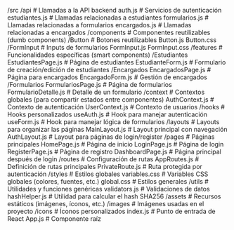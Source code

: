 /src
  /api                # Llamadas a la API backend
    auth.js           # Servicios de autenticación
    estudiantes.js    # Llamadas relacionadas a estudiantes
    formularios.js    # Llamadas relacionadas a formularios
    encargados.js     # Llamadas relacionadas a encargados
  /components         # Componentes reutilizables (dumb components)
    /Button           # Botones reutilizables
      Button.js
      Button.css
    /FormInput        # Inputs de formularios
      FormInput.js
      FormInput.css
  /features           # Funcionalidades específicas (smart components)
    /Estudiantes
      EstudiantesPage.js  # Página de estudiantes
      EstudianteForm.js   # Formulario de creación/edición de estudiantes
    /Encargados
      EncargadosPage.js   # Página para encargados
      EncargadoForm.js    # Gestión de encargados
    /Formularios
      FormulariosPage.js  # Página de formularios
      FormularioDetalle.js # Detalle de un formulario
  /context            # Contextos globales (para compartir estados entre componentes)
    AuthContext.js    # Contexto de autenticación
    UserContext.js    # Contexto de usuarios
  /hooks              # Hooks personalizados
    useAuth.js        # Hook para manejar autenticación
    useForm.js        # Hook para manejar lógica de formularios
  /layouts            # Layouts para organizar las páginas
    MainLayout.js     # Layout principal con navegación
    AuthLayout.js     # Layout para páginas de login/register
  /pages              # Páginas principales
    HomePage.js       # Página de inicio
    LoginPage.js      # Página de login
    RegisterPage.js   # Página de registro
    DashboardPage.js  # Página principal después de login
  /routes             # Configuración de rutas
    AppRoutes.js      # Definición de rutas principales
    PrivateRoute.js   # Ruta protegida por autenticación
  /styles             # Estilos globales
    variables.css     # Variables CSS globales (colores, fuentes, etc.)
    global.css        # Estilos generales
  /utils              # Utilidades y funciones genéricas
    validators.js     # Validaciones de datos
    hashHelper.js     # Utilidad para calcular el hash SHA256
  /assets             # Recursos estáticos (imágenes, íconos, etc.)
    /images           # Imágenes usadas en el proyecto
    /icons            # Íconos personalizados
  index.js            # Punto de entrada de React
  App.js              # Componente raíz

